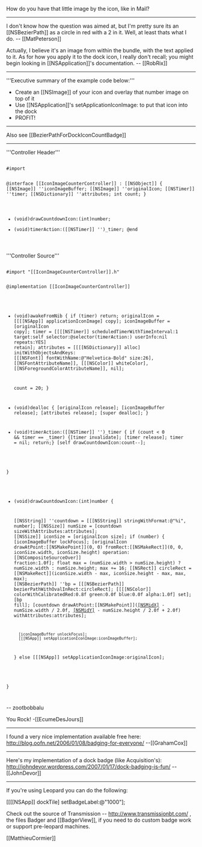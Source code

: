 How do you have that little image by the icon, like in Mail?

----

I don't know how the question was aimed at, but I'm pretty sure its an [[NSBezierPath]] as a circle in red with a 2 in it. Well, at least thats what I do. -- [[MatPeterson]]

Actually, I believe it's an image from within the bundle, with the text applied to it. As for how you apply it to the dock icon, I really don't recall; you might begin looking in [[NSApplication]]'s documentation. -- [[RobRix]]

----

'''Executive summary of the example code below:'''

* Create an [[NSImage]] of your icon and overlay that number image on top of it
* Use [[NSApplication]]'s setApplicationIconImage: to put that icon into the dock
* PROFIT!

----

Also see [[BezierPathForDockIconCountBadge]]

----

'''Controller Header'''

<code>
#import <Cocoa/Cocoa.h>

@interface [[IconImageCounterController]] : [[NSObject]]
{
    [[NSImage]] ''iconImageBuffer;
    [[NSImage]] ''originalIcon;
    [[NSTimer]] ''timer;
    [[NSDictionary]] ''attributes;
    int count;
}
- (void)drawCountdownIcon:(int)number;
- (void)timerAction:([[NSTimer]] '')_timer;
@end
</code>

'''Controller Source'''

<code>
#import "[[IconImageCounterController]].h"

@implementation [[IconImageCounterController]]

- (void)awakeFromNib {
    if (timer) return;
    originalIcon = [[[[NSApp]] applicationIconImage] copy];
    iconImageBuffer = [originalIcon copy];
    timer = [[[[NSTimer]] scheduledTimerWithTimeInterval:1
                                                target:self
                                                selector:@selector(timerAction:)
                                                userInfo:nil
                                                repeats:YES] retain];
    attributes = [[[[NSDictionary]] alloc] initWithObjectsAndKeys:
                        [[[NSFont]] fontWithName:@"Helvetica-Bold" size:26], [[NSFontAttributeName]],
                        [[[NSColor]] whiteColor], [[NSForegroundColorAttributeName]], nil];
        
    count = 20;
}

- (void)dealloc {
    [originalIcon release];
    [iconImageBuffer release];
    [attributes release];
    [super dealloc];
}

- (void)timerAction:([[NSTimer]] '')_timer {
    if (count < 0 && timer == _timer) {[timer invalidate]; [timer release]; timer = nil; return;}
    [self drawCountdownIcon:count--];
    
}

- (void)drawCountdownIcon:(int)number {
    
    [[NSString]] ''countdown = [[[NSString]] stringWithFormat:@"%i", number];
    [[NSSize]] numSize = [countdown sizeWithAttributes:attributes];
    [[NSSize]] iconSize = [originalIcon size];
    if (number) {
        [iconImageBuffer lockFocus];
        [originalIcon drawAtPoint:[[NSMakePoint]](0, 0)
            fromRect:[[NSMakeRect]](0, 0, iconSize.width, iconSize.height) 
            operation:[[NSCompositeSourceOver]] 
            fraction:1.0f];
        float max = (numSize.width > numSize.height) ? numSize.width : numSize.height;
        max += 16;
        [[NSRect]] circleRect = [[NSMakeRect]](iconSize.width - max, iconSize.height - max, max, max);
        [[NSBezierPath]] ''bp = [[[NSBezierPath]] bezierPathWithOvalInRect:circleRect];
        [[[[NSColor]] colorWithCalibratedRed:0.8f green:0.0f blue:0.0f alpha:1.0f] set];
        [bp fill];
        [countdown drawAtPoint:[[NSMakePoint]]([[NSMidX]](circleRect) - numSize.width / 2.0f, 
                                            [[NSMidY]](circleRect) - numSize.height / 2.0f + 2.0f) 
                    withAttributes:attributes];
        
        [iconImageBuffer unlockFocus];
        [[[NSApp]] setApplicationIconImage:iconImageBuffer];
    }
    else [[[NSApp]] setApplicationIconImage:originalIcon];
    
}

</code>


-- zootbobbalu


You Rock!  -[[EcumeDesJours]]

----

I found a very nice implementation available free here: http://blog.oofn.net/2006/01/08/badging-for-everyone/ --[[GrahamCox]]

----

Here's my implementation of a dock badge (like Acquisition's): http://johndevor.wordpress.com/2007/01/17/dock-badging-is-fun/ --[[JohnDevor]]

----

If you're using Leopard you can do the following: 

[[[[NSApp]] dockTile] setBadgeLabel:@"1000"];

Check out the source of  Transmission -- http://www.transmissionbt.com/ , the files Badger and [[BadgerView]], if you need to do custom badge work or support pre-leopard machines.

[[MatthieuCormier]]